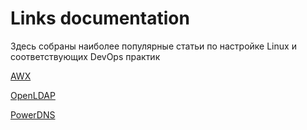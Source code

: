 # Links documentation
Здесь собраны наиболее популярные статьи по настройке Linux и соответствующих DevOps практик 

[AWX](https://tech.melmus.ru/awx)

[OpenLDAP](https://tech.melmus.ru/openldap)

[PowerDNS](https://tech.melmus.ru/powerdns)

